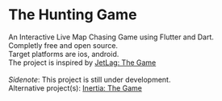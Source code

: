 # The Hunting Game

An Interactive Live Map Chasing Game using Flutter and Dart. <br>
Completly free and open source. <br>
Target platforms are ios, android. <br>
The project is inspired by [JetLag: The Game](https://m.youtube.com/@jetlagthegame) <br>
<br>
*Sidenote*: This project is still under development. <br>
Alternative project(s): [Inertia: The Game](https://www.playjetlag.com/#Features)
